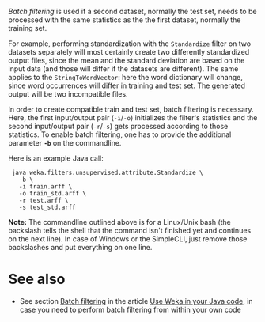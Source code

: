 *Batch filtering* is used if a second dataset, normally the test set, needs to be processed with the same statistics as the the first dataset, normally the training set.

For example, performing standardization with the `Standardize` filter on two datasets separately will most certainly create two differently standardized output files, since the mean and the standard deviation are based on the input data (and those will differ if the datasets are different). The same applies to the `StringToWordVector`: here the word dictionary will change, since word occurrences will differ in training and test set. The generated output will be two incompatible files.

In order to create compatible train and test set, batch filtering is necessary. Here, the first input/output pair (`-i`/`-o`) initializes the filter's statistics and the second input/output pair (`-r`/`-s`) gets processed according to those statistics. To enable batch filtering, one has to provide the additional parameter **`-b`** on the commandline.

Here is an example Java call:

```
 java weka.filters.unsupervised.attribute.Standardize \
   -b \
   -i train.arff \
   -o train_std.arff \
   -r test.arff \
   -s test_std.arff
```

**Note:** The commandline outlined above is for a Linux/Unix bash (the backslash tells the shell that the command isn't finished yet and continues on the next line). In case of Windows or the SimpleCLI, just remove those backslashes and put everything on one line.

# See also
* See section [Batch filtering](use_weka_in_your_java_code.md#batch-filtering) in the article [Use Weka in your Java code](use_weka_in_your_java_code.md), in case you need to perform batch filtering from within your own code
